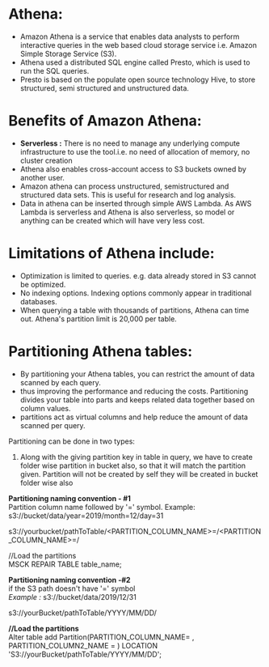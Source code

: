 # Athena:
- Amazon Athena is a service that enables data analysts to perform interactive queries in the web based cloud storage service i.e. Amazon Simple Storage Service (S3).
- Athena used a distributed SQL engine called Presto, which is used to run the SQL queries.
- Presto is based on the populate open source technology Hive, to store structured, semi structured and unstructured data.

# Benefits of Amazon Athena:
- **Serverless :** There is no need to manage any underlying compute infrastructure to use the tool.i.e. no need of allocation of memory, no cluster creation
- Athena also enables cross-account access to S3 buckets owned by another user.
- Amazon athena can process unstructured, semistructured and structured data sets. This is useful for research and log analysis.
- Data in athena can be inserted through simple AWS Lambda. As AWS Lambda is serverless and Athena is also serverless, so model or anything can be created which will have very less cost.

# Limitations of Athena include:
- Optimization is limited to queries. e.g. data already stored in S3 cannot be optimized.
- No indexing options. Indexing options commonly appear in traditional databases.
- When querying a table with thousands of partitions, Athena can time out. Athena's partition limit is 20,000 per table.

# Partitioning Athena tables:
- By partitioning your Athena tables, you can restrict the amount of data scanned by each query.
- thus improving the performance and reducing the costs. Partitioning divides your table into parts and keeps related data together based on column values.
- partitions act as virtual columns and help reduce the amount of data scanned per query.

Partitioning can be done in two types:
1) Along with the giving partition key in table in query, we have to create folder wise partition in bucket also, so that it will match the partition given. Partition will not be created by self they will be created in bucket folder wise also 

**Partitioning naming convention - #1**<br>
Partition column name followed by  '=' symbol.
Example: s3://bucket/data/year=2019/month=12/day=31

s3://yourbucket/pathToTable/<PARTITION_COLUMN_NAME>=<VALUE>/<PARTITION_COLUMN_NAME>=<VALUE>/

//Load the partitions<BR>
MSCK REPAIR TABLE table_name;

**Partitioning naming convention -#2**<br>
if the S3 path doesn't have '=' symbol <br>
*Example :*  s3://bucket/data/2019/12/31 <br>

s3://yourBucket/pathToTable/YYYY/MM/DD/ <br>

**//Load the partitions**<br>
Alter table <tablename> add Partition(PARTITION_COLUMN_NAME= <VALUE>, 
PARTITION_COLUMN2_NAME = <VALUE>) LOCATION 'S3://yourBucket/pathToTable/YYYY/MM/DD';
